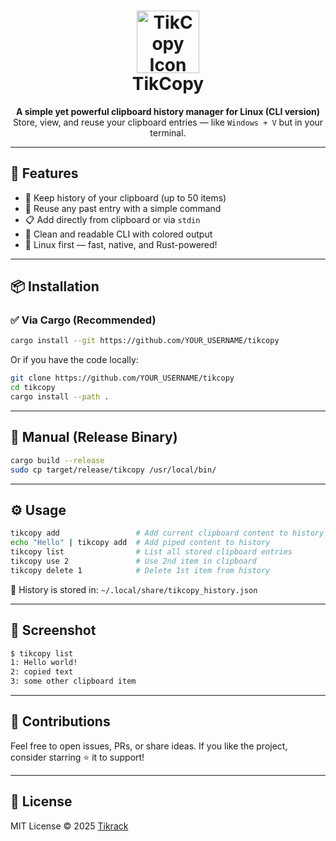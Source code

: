 <h1 align="center">
  <img src="https://your-icon-url-here.png" width="100" alt="TikCopy Icon" />
  <br />
  TikCopy
</h1>

<p align="center">
  <b>A simple yet powerful clipboard history manager for Linux (CLI version)</b><br/>
  Store, view, and reuse your clipboard entries — like <code>Windows + V</code> but in your terminal.
</p>

---

## 🚀 Features

- 🔁 Keep history of your clipboard (up to 50 items)
- 🧠 Reuse any past entry with a simple command
- 📋 Add directly from clipboard or via <code>stdin</code>
- 🧼 Clean and readable CLI with colored output
- 🐧 Linux first — fast, native, and Rust-powered!

---

## 📦 Installation

### ✅ Via Cargo (Recommended)

```bash
cargo install --git https://github.com/YOUR_USERNAME/tikcopy
```
Or if you have the code locally:
```bash
git clone https://github.com/YOUR_USERNAME/tikcopy
cd tikcopy
cargo install --path .
```

---

## 📁 Manual (Release Binary)

```bash
cargo build --release
sudo cp target/release/tikcopy /usr/local/bin/
```

---

## ⚙ Usage

```bash
tikcopy add                 # Add current clipboard content to history
echo "Hello" | tikcopy add  # Add piped content to history
tikcopy list                # List all stored clipboard entries
tikcopy use 2               # Use 2nd item in clipboard
tikcopy delete 1            # Delete 1st item from history
```

📂 History is stored in:
`~/.local/share/tikcopy_history.json`

---

## 📸 Screenshot

```bash
$ tikcopy list
1: Hello world!
2: copied text
3: some other clipboard item
```

---

## 🤝 Contributions

Feel free to open issues, PRs, or share ideas.
If you like the project, consider starring ⭐️ it to support!

---

## 🪪 License

MIT License © 2025 [Tikrack](https://github.com/tikrack)
